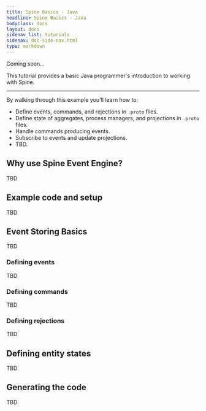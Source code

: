 ```yaml
---
title: Spine Basics - Java
headline: Spine Basics - Java
bodyclass: docs
layout: docs
sidenav_list: tutorials
sidenav: doc-side-nav.html
type: markdown
---
```

<p class="coming-soon">Coming soon...</p>

<p class="lead">This tutorial provides a basic Java programmer's introduction to
working with Spine.</p>
<hr>

By walking through this example you'll learn how to:

- Define events, commands, and rejections in `.proto` files.
- Define state of aggregates, process managers, and projections in `.proto` files.
- Handle commands producing events.
- Subscribe to events and update projections.
- TBD.

## Why use Spine Event Engine?

TBD

## Example code and setup

TBD

## Event Storing Basics

TBD

### Defining events

TBD

### Defining commands

TBD

### Defining rejections

TBD

## Defining entity states

TBD

## Generating the code

TBD
